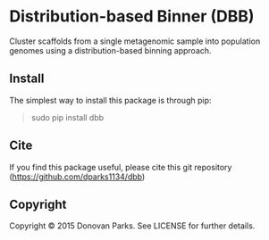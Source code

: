 # Distribution-based Binner (DBB)

Cluster scaffolds from a single metagenomic sample into population genomes using a distribution-based binning approach.


## Install

The simplest way to install this package is through pip:
> sudo pip install dbb


## Cite

If you find this package useful, please cite this git repository (https://github.com/dparks1134/dbb)

## Copyright

Copyright © 2015 Donovan Parks. See LICENSE for further details.
